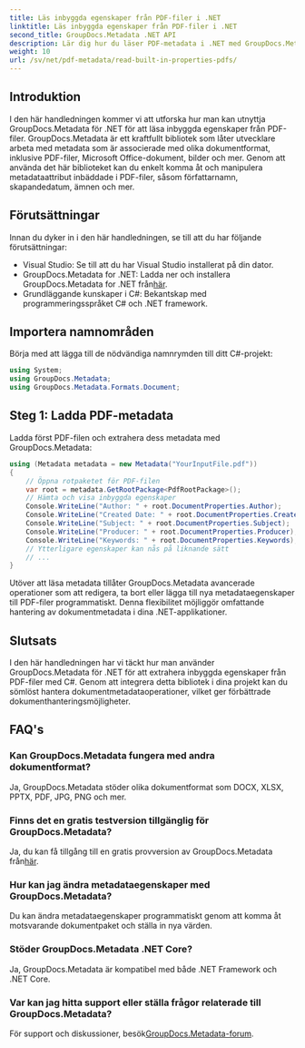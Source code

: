 ```yaml
---
title: Läs inbyggda egenskaper från PDF-filer i .NET
linktitle: Läs inbyggda egenskaper från PDF-filer i .NET
second_title: GroupDocs.Metadata .NET API
description: Lär dig hur du läser PDF-metadata i .NET med GroupDocs.Metadata. Få åtkomst till författarens namn, skapandedatum, ämnen och mer med C#-kod.
weight: 10
url: /sv/net/pdf-metadata/read-built-in-properties-pdfs/
---
```

## Introduktion
I den här handledningen kommer vi att utforska hur man kan utnyttja GroupDocs.Metadata för .NET för att läsa inbyggda egenskaper från PDF-filer. GroupDocs.Metadata är ett kraftfullt bibliotek som låter utvecklare arbeta med metadata som är associerade med olika dokumentformat, inklusive PDF-filer, Microsoft Office-dokument, bilder och mer. Genom att använda det här biblioteket kan du enkelt komma åt och manipulera metadataattribut inbäddade i PDF-filer, såsom författarnamn, skapandedatum, ämnen och mer.
## Förutsättningar
Innan du dyker in i den här handledningen, se till att du har följande förutsättningar:
- Visual Studio: Se till att du har Visual Studio installerat på din dator.
-  GroupDocs.Metadata for .NET: Ladda ner och installera GroupDocs.Metadata for .NET från[här](https://releases.groupdocs.com/metadata/net/).
- Grundläggande kunskaper i C#: Bekantskap med programmeringsspråket C# och .NET framework.

## Importera namnområden
Börja med att lägga till de nödvändiga namnrymden till ditt C#-projekt:
```csharp
using System;
using GroupDocs.Metadata;
using GroupDocs.Metadata.Formats.Document;
```
## Steg 1: Ladda PDF-metadata
Ladda först PDF-filen och extrahera dess metadata med GroupDocs.Metadata:
```csharp
using (Metadata metadata = new Metadata("YourInputFile.pdf"))
{
    // Öppna rotpaketet för PDF-filen
    var root = metadata.GetRootPackage<PdfRootPackage>();
    // Hämta och visa inbyggda egenskaper
    Console.WriteLine("Author: " + root.DocumentProperties.Author);
    Console.WriteLine("Created Date: " + root.DocumentProperties.CreatedDate);
    Console.WriteLine("Subject: " + root.DocumentProperties.Subject);
    Console.WriteLine("Producer: " + root.DocumentProperties.Producer);
    Console.WriteLine("Keywords: " + root.DocumentProperties.Keywords);
    // Ytterligare egenskaper kan nås på liknande sätt
    // ...
}
```
Utöver att läsa metadata tillåter GroupDocs.Metadata avancerade operationer som att redigera, ta bort eller lägga till nya metadataegenskaper till PDF-filer programmatiskt. Denna flexibilitet möjliggör omfattande hantering av dokumentmetadata i dina .NET-applikationer.
## Slutsats
I den här handledningen har vi täckt hur man använder GroupDocs.Metadata för .NET för att extrahera inbyggda egenskaper från PDF-filer med C#. Genom att integrera detta bibliotek i dina projekt kan du sömlöst hantera dokumentmetadataoperationer, vilket ger förbättrade dokumenthanteringsmöjligheter.

## FAQ's
### Kan GroupDocs.Metadata fungera med andra dokumentformat?
Ja, GroupDocs.Metadata stöder olika dokumentformat som DOCX, XLSX, PPTX, PDF, JPG, PNG och mer.
### Finns det en gratis testversion tillgänglig för GroupDocs.Metadata?
Ja, du kan få tillgång till en gratis provversion av GroupDocs.Metadata från[här](https://releases.groupdocs.com/).
### Hur kan jag ändra metadataegenskaper med GroupDocs.Metadata?
Du kan ändra metadataegenskaper programmatiskt genom att komma åt motsvarande dokumentpaket och ställa in nya värden.
### Stöder GroupDocs.Metadata .NET Core?
Ja, GroupDocs.Metadata är kompatibel med både .NET Framework och .NET Core.
### Var kan jag hitta support eller ställa frågor relaterade till GroupDocs.Metadata?
 För support och diskussioner, besök[GroupDocs.Metadata-forum](https://forum.groupdocs.com/c/metadata/14).